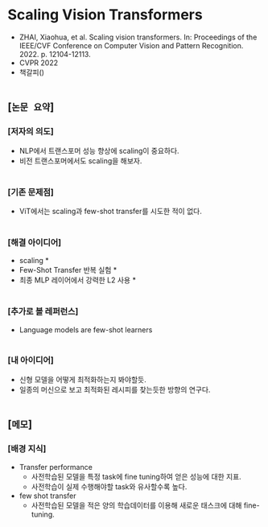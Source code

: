 # Scaling Vision Transformers
* ZHAI, Xiaohua, et al. Scaling vision transformers. In: Proceedings of the IEEE/CVF Conference on Computer Vision and Pattern Recognition. 2022. p. 12104-12113.
* CVPR 2022
* 책갈피()
<br><br>

## [`논문 요약`]

### [저자의 의도]
* NLP에서 트랜스포머 성능 향상에 scaling이 중요하다.
* 비전 트랜스포머에서도 scaling을 해보자.
<br><br>

### [기존 문제점]
* ViT에서는 scaling과 few-shot transfer를 시도한 적이 없다.
<br><br>

### [해결 아이디어]
* scaling
    * 
* Few-Shot Transfer 반복 실험
    * 
* 최종 MLP 레이어에서 강력한 L2 사용
    * 
<br><br>

### [추가로 볼 레퍼런스]
* Language models are few-shot learners
<br><br>

### [내 아이디어]
* 신형 모델을 어떻게 최적화하는지 봐야할듯.
* 일종의 머신으로 보고 최적화된 레시피를 찾는듯한 방향의 연구다.
<br><br>



## [`메모`]

### [배경 지식]
* Transfer performance
    * 사전학습된 모델을 특정 task에 fine tuning하여 얻은 성능에 대한 지표.
    * 사전학습이 실제 수행해야할 task와 유사할수록 높다.
* few shot transfer
    * 사전학습된 모델을 적은 양의 학습데이터를 이용해 새로운 태스크에 대해 fine-tuning.
<br><br>


